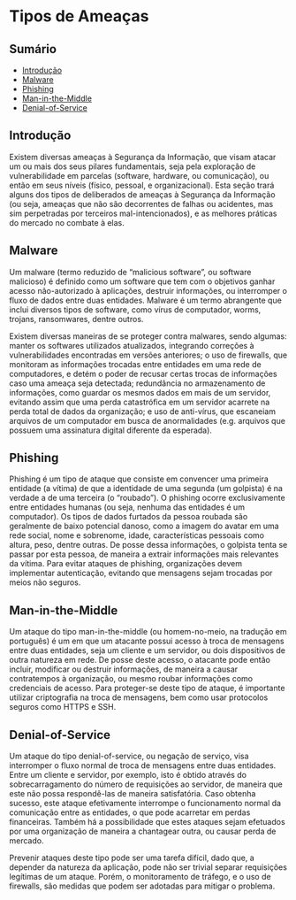 # Tipos de Ameaças

## Sumário

* [Introdução](#introdução)
* [Malware](#malware)
* [Phishing](#phishing)
* [Man-in-the-Middle](#man-in-the-middle)
* [Denial-of-Service](#denial-of-service)

## Introdução

Existem diversas ameaças à Segurança da Informação, que visam atacar um ou mais dos seus pilares fundamentais, seja pela
exploração de vulnerabilidade em parcelas (software, hardware, ou comunicação), ou então em seus níveis (físico, 
pessoal, e organizacional). Esta seção trará alguns dos tipos de deliberados de ameaças à Segurança da Informação (ou 
seja, ameaças que não são decorrentes de falhas ou acidentes, mas sim perpetradas por terceiros mal-intencionados), e as 
melhores práticas do mercado no combate à elas.

## Malware

Um malware (termo reduzido de “malicious software”, ou software malicioso) é definido como um software que tem com o 
objetivos ganhar acesso não-autorizado à aplicações, destruir informações, ou interromper o fluxo de dados entre duas 
entidades. Malware é um termo abrangente que inclui diversos tipos de software, como vírus de computador, worms, 
trojans, ransomwares, dentre outros. 

Existem diversas maneiras de se proteger contra malwares, sendo algumas: manter os softwares utilizados atualizados, 
integrando correções à vulnerabilidades encontradas em versões anteriores; o uso de firewalls, que monitoram as 
informações trocadas entre entidades em uma rede de computadores, e detém o poder de recusar certas trocas de 
informações caso uma ameaça seja detectada; redundância no armazenamento de informações, como guardar os mesmos dados 
em mais de um servidor, evitando assim que uma perda catastrófica em um servidor acarrete na perda total de dados da 
organização; e uso de anti-vírus, que escaneiam arquivos de um computador em busca de anormalidades (e.g. arquivos que 
possuem uma assinatura digital diferente da esperada).

## Phishing

Phishing é um tipo de ataque que consiste em convencer uma primeira entidade (a vítima) de que a identidade de uma 
segunda (um golpista) é na verdade a de uma terceira (o “roubado”). O phishing ocorre exclusivamente entre entidades 
humanas (ou seja, nenhuma das entidades é um computador). Os tipos de dados furtados da pessoa roubada são geralmente de 
baixo potencial danoso, como a imagem do avatar em uma rede social, nome e sobrenome, idade, características pessoais 
como altura, peso, dentre outras. De posse dessa informações, o golpista tenta se passar por esta pessoa, de maneira a 
extrair informações mais relevantes da vítima. Para evitar ataques de phishing, organizações devem implementar 
autenticação, evitando que mensagens sejam trocadas por meios não seguros.

## Man-in-the-Middle

Um ataque do tipo man-in-the-middle (ou homem-no-meio, na tradução em português) é um em que um atacante possui acesso 
à troca de mensagens entre duas entidades, seja um cliente e um servidor, ou dois dispositivos de outra natureza em 
rede. De posse deste acesso, o atacante pode então incluir, modificar ou destruir informações, de maneira a causar 
contratempos à organização, ou mesmo roubar informações como credenciais de acesso. Para proteger-se deste tipo de 
ataque, é importante utilizar criptografia na troca de mensagens, bem como usar protocolos seguros como HTTPS e SSH.

## Denial-of-Service

Um ataque do tipo denial-of-service, ou negação de serviço, visa interromper o fluxo normal de troca de mensagens entre 
duas entidades. Entre um cliente e servidor, por exemplo, isto é obtido através do sobrecarragamento do número de 
requisições ao servidor, de maneira que este não possa respondê-las de maneira satisfatória. Caso obtenha sucesso, 
este ataque efetivamente interrompe o funcionamento normal da comunicação entre as entidades, o que pode acarretar em 
perdas financeiras. Também há a possibilidade que estes ataques sejam efetuados por uma organização de maneira a 
chantagear outra, ou causar perda de mercado. 

Prevenir ataques deste tipo pode ser uma tarefa difícil, dado que, a depender da natureza da aplicação, pode não ser 
trivial separar requisições legítimas de um ataque. Porém, o monitoramento de tráfego, e o uso de firewalls, são medidas 
que podem ser adotadas para mitigar o problema.